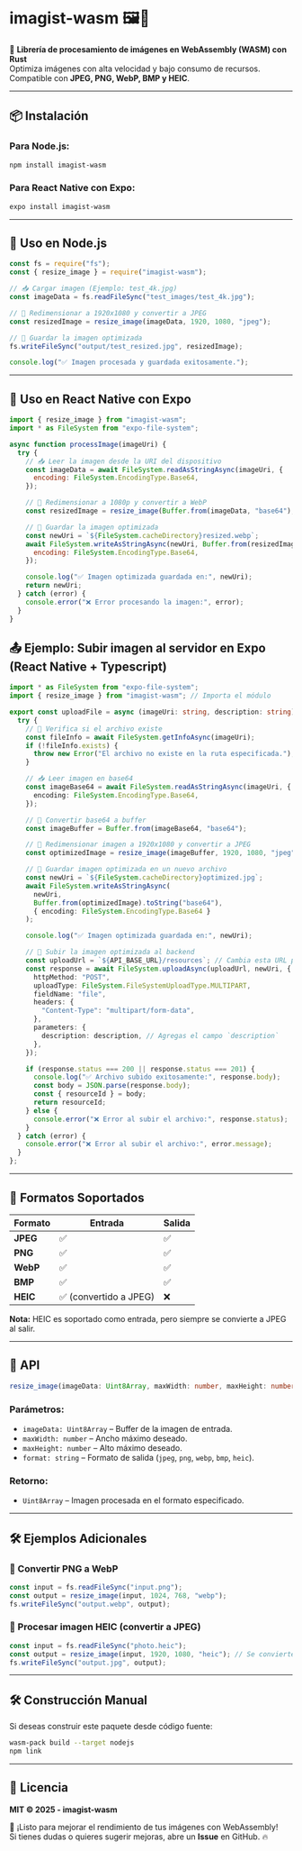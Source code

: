 # imagist-wasm 🖼️🚀

📸 **Librería de procesamiento de imágenes en WebAssembly (WASM) con Rust**  
Optimiza imágenes con alta velocidad y bajo consumo de recursos. Compatible con **JPEG, PNG, WebP, BMP y HEIC**.

---

## 📦 Instalación

### Para Node.js:
```sh
npm install imagist-wasm
```

### Para React Native con Expo:
```sh
expo install imagist-wasm
```

---

## 🚀 Uso en Node.js

```javascript
const fs = require("fs");
const { resize_image } = require("imagist-wasm");

// 📥 Cargar imagen (Ejemplo: test_4k.jpg)
const imageData = fs.readFileSync("test_images/test_4k.jpg");

// 📏 Redimensionar a 1920x1080 y convertir a JPEG
const resizedImage = resize_image(imageData, 1920, 1080, "jpeg");

// 💾 Guardar la imagen optimizada
fs.writeFileSync("output/test_resized.jpg", resizedImage);

console.log("✅ Imagen procesada y guardada exitosamente.");
```

---

## 📱 Uso en React Native con Expo

```javascript
import { resize_image } from "imagist-wasm";
import * as FileSystem from "expo-file-system";

async function processImage(imageUri) {
  try {
    // 📥 Leer la imagen desde la URI del dispositivo
    const imageData = await FileSystem.readAsStringAsync(imageUri, {
      encoding: FileSystem.EncodingType.Base64,
    });

    // 📏 Redimensionar a 1080p y convertir a WebP
    const resizedImage = resize_image(Buffer.from(imageData, "base64"), 1920, 1080, "webp");

    // 💾 Guardar la imagen optimizada
    const newUri = `${FileSystem.cacheDirectory}resized.webp`;
    await FileSystem.writeAsStringAsync(newUri, Buffer.from(resizedImage).toString("base64"), {
      encoding: FileSystem.EncodingType.Base64,
    });

    console.log("✅ Imagen optimizada guardada en:", newUri);
    return newUri;
  } catch (error) {
    console.error("❌ Error procesando la imagen:", error);
  }
}
```

## 📤 Ejemplo: Subir imagen al servidor en Expo (React Native + Typescript)
```typescript
import * as FileSystem from "expo-file-system";
import { resize_image } from "imagist-wasm"; // Importa el módulo

export const uploadFile = async (imageUri: string, description: string) => {
  try {
    // 📂 Verifica si el archivo existe
    const fileInfo = await FileSystem.getInfoAsync(imageUri);
    if (!fileInfo.exists) {
      throw new Error("El archivo no existe en la ruta especificada.");
    }

    // 📥 Leer imagen en base64
    const imageBase64 = await FileSystem.readAsStringAsync(imageUri, {
      encoding: FileSystem.EncodingType.Base64,
    });

    // 🔄 Convertir base64 a buffer
    const imageBuffer = Buffer.from(imageBase64, "base64");

    // 📏 Redimensionar imagen a 1920x1080 y convertir a JPEG
    const optimizedImage = resize_image(imageBuffer, 1920, 1080, "jpeg");

    // 💾 Guardar imagen optimizada en un nuevo archivo
    const newUri = `${FileSystem.cacheDirectory}optimized.jpg`;
    await FileSystem.writeAsStringAsync(
      newUri,
      Buffer.from(optimizedImage).toString("base64"),
      { encoding: FileSystem.EncodingType.Base64 }
    );

    console.log("✅ Imagen optimizada guardada en:", newUri);

    // 🔄 Subir la imagen optimizada al backend
    const uploadUrl = `${API_BASE_URL}/resources`; // Cambia esta URL por la del backend
    const response = await FileSystem.uploadAsync(uploadUrl, newUri, {
      httpMethod: "POST",
      uploadType: FileSystem.FileSystemUploadType.MULTIPART,
      fieldName: "file",
      headers: {
        "Content-Type": "multipart/form-data",
      },
      parameters: {
        description: description, // Agregas el campo `description`
      },
    });

    if (response.status === 200 || response.status === 201) {
      console.log("✅ Archivo subido exitosamente:", response.body);
      const body = JSON.parse(response.body);
      const { resourceId } = body;
      return resourceId;
    } else {
      console.error("❌ Error al subir el archivo:", response.status);
    }
  } catch (error) {
    console.error("❌ Error al subir el archivo:", error.message);
  }
};
```

---

## 📌 Formatos Soportados

| Formato | Entrada | Salida |
|---------|---------|--------|
| **JPEG** | ✅ | ✅ |
| **PNG** | ✅ | ✅ |
| **WebP** | ✅ | ✅ |
| **BMP** | ✅ | ✅ |
| **HEIC** | ✅ (convertido a JPEG) | ❌ |

**Nota:** HEIC es soportado como entrada, pero siempre se convierte a JPEG al salir.

---

## 📖 API

```typescript
resize_image(imageData: Uint8Array, maxWidth: number, maxHeight: number, format: string): Uint8Array;
```

### **Parámetros:**
- `imageData: Uint8Array` – Buffer de la imagen de entrada.
- `maxWidth: number` – Ancho máximo deseado.
- `maxHeight: number` – Alto máximo deseado.
- `format: string` – Formato de salida (`jpeg`, `png`, `webp`, `bmp`, `heic`).

### **Retorno:**
- `Uint8Array` – Imagen procesada en el formato especificado.

---

## 🛠️ Ejemplos Adicionales

### 📍 Convertir PNG a WebP
```javascript
const input = fs.readFileSync("input.png");
const output = resize_image(input, 1024, 768, "webp");
fs.writeFileSync("output.webp", output);
```

### 📍 Procesar imagen HEIC (convertir a JPEG)
```javascript
const input = fs.readFileSync("photo.heic");
const output = resize_image(input, 1920, 1080, "heic"); // Se convierte a JPEG
fs.writeFileSync("output.jpg", output);
```

---

## 🛠️ Construcción Manual

Si deseas construir este paquete desde código fuente:
```sh
wasm-pack build --target nodejs
npm link
```

---

## 📄 Licencia
**MIT © 2025 - imagist-wasm**

🚀 ¡Listo para mejorar el rendimiento de tus imágenes con WebAssembly!  
Si tienes dudas o quieres sugerir mejoras, abre un **Issue** en GitHub. 🔥